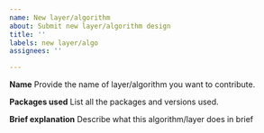 ```yaml
---
name: New layer/algorithm
about: Submit new layer/algorithm design
title: ''
labels: new layer/algo
assignees: ''

---
```


**Name**
Provide the name of layer/algorithm you want to contribute.

**Packages used**
List all the packages and versions used.

**Brief  explanation**
Describe what this algorithm/layer does in brief
